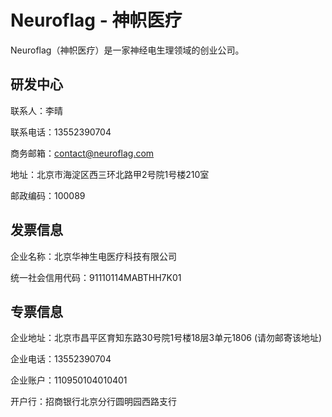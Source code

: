 # Neuroflag - 神帜医疗

Neuroflag（神帜医疗）是一家神经电生理领域的创业公司。

## 研发中心

联系人：李晴

联系电话：13552390704

商务邮箱：contact@neuroflag.com

地址：北京市海淀区西三环北路甲2号院1号楼210室

邮政编码：100089

## 发票信息

企业名称：北京华神生电医疗科技有限公司

统一社会信用代码：91110114MABTHH7K01

## 专票信息

企业地址：北京市昌平区育知东路30号院1号楼18层3单元1806 (请勿邮寄该地址)

企业电话：13552390704

企业账户：110950104010401

开户行：招商银行北京分行圆明园西路支行
